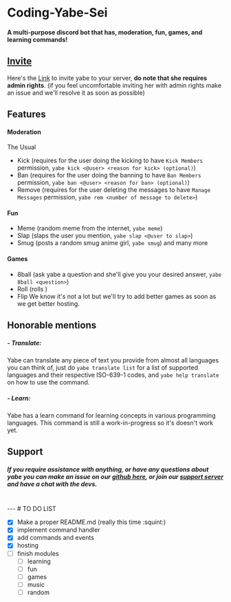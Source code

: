# Coding-Yabe-Sei
#### A multi-purpose discord bot that has, moderation, fun, games, and learning commands!

## [Invite](https://discordapp.com/oauth2/authorize?client_id=506254054339379220&scope=bot&permissions=8)
Here's the [Link](https://discordapp.com/oauth2/authorize?client_id=506254054339379220&scope=bot&permissions=8) to invite yabe to your server, **do note that she requires admin rights**.
(if you feel uncomfortable inviting her with admin rights make an issue and we'll resolve it as soon as possible)

## Features
#### Moderation
The Usual
- Kick (requires for the user doing the kicking to have `Kick Members` permission, `yabe kick <@user> <reason for kick> (optional)`)
- Ban (requires for the user doing the banning to have `Ban Members` permission, `yabe ban <@user> <reason for ban> (optional)`)
- Remove (requires for the user deleting the messages to have `Manage Messages` permission, `yabe rem <number of message to delete>`)

#### Fun
- Meme (random meme from the internet, `yabe meme`)
- Slap (slaps the user you mention, `yabe slap <@user to slap>`)
- Smug (posts a random smug anime girl, `yabe smug`)
and many more

#### Games
- 8ball (ask yabe a question and she'll give you your desired answer, `yabe 8ball <question>`)
- Roll (rolls )
- Flip
We know it's not a lot but we'll try to add better games as soon as we get better hosting.

## Honorable mentions
##### - Translate:
Yabe can translate any piece of text you provide from almost all languages you can think of, just do `yabe translate list` for a list of supported languages and their respective ISO-639-1 codes, and `yabe help translate` on how to use the command.
##### - Learn:
Yabe has a learn command for learning concepts in various programming languages.
This command is still a work-in-progress so it's doesn't work yet.

## Support
##### If you require assistance with anything, or have any questions about yabe you can make an issue on our [github here](https://github.com/Academy-Of-Animu/Coding-Yabe-Sei/issues), or join our [support server](https://discord.gg/bhZGHCm) and have a chat with the devs.
<br>
---
# TO DO LIST

- [x] Make a proper README.md (really this time :squint:)
- [x] implement command handler
- [x] add commands and events
- [x] hosting
- [ ] finish modules
  - [ ] learning
  - [ ] fun
  - [ ] games
  - [ ] music
  - [ ] random
